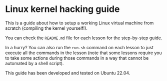 # Linux kernel hacking guide

This is a guide about how to setup a working Linux virtual machine from scratch (compiling the kernel yourself!).

You can check the `README.md` file for each lesson for the step-by-step guide.

In a hurry? You can also run the `run.sh` command on each lesson to just execute all the commands in the lesson (note that some lessons require you to take some actions during those commands in a way that cannot be automated by a shell script).

This guide has been developed and tested on Ubuntu 22.04.
